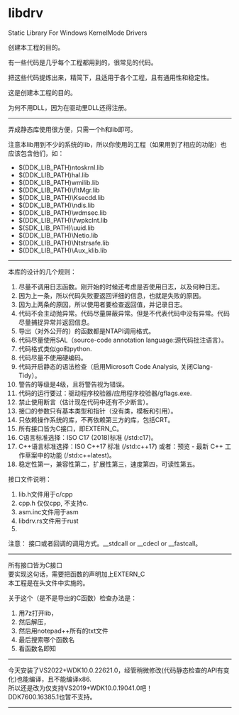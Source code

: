 # libdrv
Static Library For Windows KernelMode Drivers

创建本工程的目的。

有一些代码是几乎每个工程都用到的，很常见的代码。

把这些代码提炼出来，精简下，且适用于各个工程，且有通用性和稳定性。

这是创建本工程的目的。

为何不用DLL，因为在驱动里DLL还得注册。


--------------------------------------------------------------------------------------------------


弄成静态库使用很方便，只需一个h和lib即可。

注意本lib用到不少的系统的lib，所以你使用的工程（如果用到了相应的功能）也应该包含他们，如：    
* $(DDK_LIB_PATH)ntoskrnl.lib  
* $(DDK_LIB_PATH)hal.lib  
* $(DDK_LIB_PATH)wmilib.lib  
* $(DDK_LIB_PATH)\fltMgr.lib  
* $(DDK_LIB_PATH)\Ksecdd.lib  
* $(DDK_LIB_PATH)\ndis.lib  
* $(DDK_LIB_PATH)\wdmsec.lib  
* $(DDK_LIB_PATH)\fwpkclnt.lib  
* $(SDK_LIB_PATH)\uuid.lib  
* $(DDK_LIB_PATH)\Netio.lib  
* $(DDK_LIB_PATH)\Ntstrsafe.lib  
* $(DDK_LIB_PATH)\Aux_klib.lib  


--------------------------------------------------------------------------------------------------


本库的设计的几个规则：  
1. 尽量不调用日志函数。刚开始的时候还考虑是否使用日志，以及何种日志。  
2. 因为上一条，所以代码失败要返回详细的信息，也就是失败的原因。  
3. 因为上两条的原因，所以使用者要检查返回值，并记录日志。  
4. 代码不会主动抛异常。代码尽量屏蔽异常。但是不代表代码中没有异常。代码尽量捕捉异常并返回信息。  
5. 导出（对外公开的）的函数都是NTAPI调用格式。  
6. 代码尽量使用SAL（source-code annotation language:源代码批注语言）。  
7. 代码格式类似go和python.  
8. 代码尽量不使用硬编码。  
9. 代码开启静态的语法检查（启用Microsoft Code Analysis, 关闭Clang-Tidy）。  
10. 警告的等级是4级，且将警告视为错误。  
11. 代码的运行要过：驱动程序校验器/应用程序校验器/gflags.exe.  
12. 禁止使用断言（估计现在代码中还有不少断言）。  
13. 接口的参数只有基本类型和指针（没有类，模板和引用）。  
14. 只依赖操作系统的库，不再依赖第三方的库，包括CRT。  
15. 所有接口皆为C接口，即EXTERN_C。  
16. C语言标准选择：ISO C17 (2018)标准 (/std:c17)。  
17. C++语言标准选择：ISO C++17 标准 (/std:c++17) 或者：预览 - 最新 C++ 工作草案中的功能 (/std:c++latest)。  
18. 稳定性第一，兼容性第二，扩展性第三，速度第四，可读性第五。  


接口文件说明：  
1. lib.h文件用于c/cpp  
2. cpp.h 仅仅cpp, 不支持c.  
3. asm.inc文件用于asm  
4. libdrv.rs文件用于rust  
5.   


注意：
接口或者回调的调用方式。__stdcall or __cdecl or __fastcall。


--------------------------------------------------------------------------------------------------


所有接口皆为C接口  
要实现这句话，需要把函数的声明加上EXTERN_C  
本工程是在头文件中实施的。 

关于这个（是不是导出的C函数）检查办法是：  
1. 用7z打开lib，  
2. 然后解压，  
3. 然后用notepad++所有的txt文件  
4. 最后搜索哪个函数名  
5. 看函数名即知  


--------------------------------------------------------------------------------------------------


今天安装了VS2022+WDK10.0.22621.0，经管稍微修改(代码静态检查的API有变化)也能编译，且不能编译x86.  
所以还是改为仅支持VS2019+WDK10.0.19041.0吧！  
DDK7600.16385.1也暂不支持。  


--------------------------------------------------------------------------------------------------
